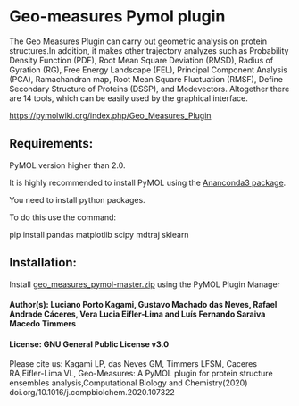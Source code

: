 # Geo-measures Pymol plugin
The Geo Measures Plugin can carry out geometric analysis on protein structures.In addition, it makes other trajectory analyzes such as Probability Density Function (PDF), Root Mean Square Deviation (RMSD), Radius of Gyration (RG), Free Energy Landscape (FEL), Principal Component Analysis (PCA), Ramachandran map, Root Mean Square Fluctuation (RMSF), Define Secondary Structure of Proteins (DSSP), and Modevectors. Altogether there are 14 tools, which can be easily used by the graphical interface.

https://pymolwiki.org/index.php/Geo_Measures_Plugin

## Requirements:

PyMOL version higher than 2.0.

It is highly recommended to install PyMOL using the [Ananconda3 package](https://www.anaconda.com/distribution/).

You need to install python packages.

To do this use the command:

pip install pandas matplotlib scipy mdtraj sklearn

## Installation:

Install [geo_measures_pymol-master.zip](https://github.com/lkagami/geo_measures_pymol/archive/master.zip) using the PyMOL Plugin Manager

#### Author(s):	Luciano Porto Kagami, Gustavo Machado das Neves, Rafael Andrade Cáceres, Vera Lucia Eifler-Lima and Luís Fernando Saraiva Macedo Timmers
#### License:	GNU General Public License v3.0

Please cite us:
Kagami LP, das Neves GM, Timmers LFSM, Caceres RA,Eifler-Lima VL, Geo-Measures: A PyMOL plugin for protein structure ensembles analysis,Computational Biology and Chemistry(2020)
doi.org/10.1016/j.compbiolchem.2020.107322
